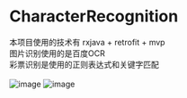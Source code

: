 # CharacterRecognition
本项目使用的技术有 rxjava + retrofit + mvp</br>
图片识别使用的是百度OCR</br>
彩票识别是使用的正则表达式和关键字匹配</br></br>
![image]()
![image]()
